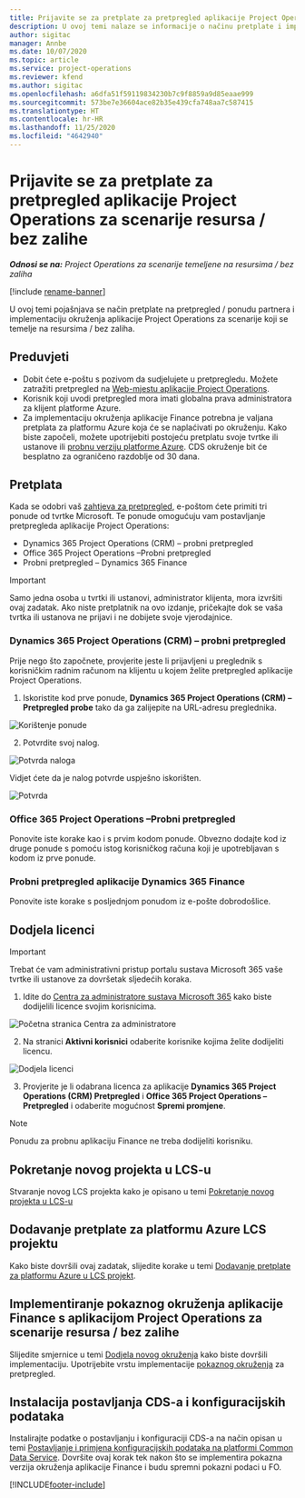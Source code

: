 ```yaml
---
title: Prijavite se za pretplate za pretpregled aplikacije Project Operations za scenarije resursa / bez zalihe
description: U ovoj temi nalaze se informacije o načinu pretplate i implementiranja aplikacije Project Operations za scenarije koji se temelje na resursu / bez zalihe.
author: sigitac
manager: Annbe
ms.date: 10/07/2020
ms.topic: article
ms.service: project-operations
ms.reviewer: kfend
ms.author: sigitac
ms.openlocfilehash: a6dfa51f59119834230b7c9f8859a9d85eaae999
ms.sourcegitcommit: 573be7e36604ace82b35e439cfa748aa7c587415
ms.translationtype: HT
ms.contentlocale: hr-HR
ms.lasthandoff: 11/25/2020
ms.locfileid: "4642940"
---
```

# <a name="sign-up-for-project-operations-preview-subscriptions-for-resource-non-stocked-scenarios"></a>Prijavite se za pretplate za pretpregled aplikacije Project Operations za scenarije resursa / bez zalihe

_**Odnosi se na:** Project Operations za scenarije temeljene na resursima / bez zaliha_

[!include [rename-banner](~/includes/cc-data-platform-banner.md)]

U ovoj temi pojašnjava se način pretplate na pretpregled / ponudu partnera i implementaciju okruženja aplikacije Project Operations za scenarije koji se temelje na resursima / bez zaliha.

## <a name="prerequisites"></a>Preduvjeti

- Dobit ćete e-poštu s pozivom da sudjelujete u pretpregledu. Možete zatražiti pretpregled na [Web-mjestu aplikacije Project Operations](https://dynamics.microsoft.com/en-us/project-operations/overview/).
- Korisnik koji uvodi pretpregled mora imati globalna prava administratora za klijent platforme Azure.
- Za implementaciju okruženja aplikacije Finance potrebna je valjana pretplata za platformu Azure koja će se naplaćivati po okruženju. Kako biste započeli, možete upotrijebiti postojeću pretplatu svoje tvrtke ili ustanove ili [probnu verziju platforme Azure](https://azure.microsoft.com/en-us/free/). CDS okruženje bit će besplatno za ograničeno razdoblje od 30 dana.

## <a name="subscribe"></a>Pretplata

Kada se odobri vaš [zahtjeva za pretpregled](https://forms.office.com/FormsPro/Pages/ResponsePage.aspx?id=v4j5cvGGr0GRqy180BHbR56j8lZs0FdAvwT75_WNFyxUMkRDV1NYQU5TNjE2VjhKOVBUNVg2R0s1NC4u), e-poštom ćete primiti tri ponude od tvrtke Microsoft. Te ponude omogućuju vam postavljanje pretpregleda aplikacije Project Operations:

- Dynamics 365 Project Operations (CRM) – probni pretpregled
- Office 365 Project Operations –Probni pretpregled
- Probni pretpregled – Dynamics 365 Finance

> [!IMPORTANT]
> Samo jedna osoba u tvrtki ili ustanovi, administrator klijenta, mora izvršiti ovaj zadatak. Ako niste pretplatnik na ovo izdanje, pričekajte dok se vaša tvrtka ili ustanova ne prijavi i ne dobijete svoje vjerodajnice.

### <a name="dynamics-365-project-operations-crm---preview-trial"></a>Dynamics 365 Project Operations (CRM) – probni pretpregled 

Prije nego što započnete, provjerite jeste li prijavljeni u preglednik s korisničkim radnim računom na klijentu u kojem želite pretpregled aplikacije Project Operations.

1. Iskoristite kod prve ponude, **Dynamics 365 Project Operations (CRM) – Pretpregled probe** tako da ga zalijepite na URL-adresu preglednika.

![Korištenje ponude](./media/16RedeemFirstOfferNew.png)

2. Potvrdite svoj nalog.

![Potvrda naloga](./media/17ConfirmOrderNew.png)

Vidjet ćete da je nalog potvrde uspješno iskorišten.

![Potvrda](./media/18OrderConfirmationNew.png)

### <a name="office-365-project-operations---preview-trial"></a>Office 365 Project Operations –Probni pretpregled

Ponovite iste korake kao i s prvim kodom ponude. Obvezno dodajte kod iz druge ponude s pomoću istog korisničkog računa koji je upotrebljavan s kodom iz prve ponude.

### <a name="dynamics-365-finance-preview-trial"></a>Probni pretpregled aplikacije Dynamics 365 Finance

Ponovite iste korake s posljednjom ponudom iz e-pošte dobrodošlice.

## <a name="assign-licenses"></a>Dodjela licenci

> [!IMPORTANT]
> Trebat će vam administrativni pristup portalu sustava Microsoft 365 vaše tvrtke ili ustanove za dovršetak sljedećih koraka.

1. Idite do [Centra za administratore sustava Microsoft 365](https://portal.office.com/) kako biste dodijelili licence svojim korisnicima.

![Početna stranica Centra za administratore](./media/14AdminPortal.png)

2. Na stranici **Aktivni korisnici** odaberite korisnike kojima želite dodijeliti licencu.

![Dodjela licenci](./media/15AssignLicenses.png)

3. Provjerite je li odabrana licenca za aplikacije **Dynamics 365 Project Operations (CRM) Pretpregled** i **Office 365 Project Operations – Pretpregled** i odaberite mogućnost **Spremi promjene**.

> [!NOTE]
> Ponudu za probnu aplikaciju Finance ne treba dodijeliti korisniku.

## <a name="start-a-new-project-in-lcs"></a>Pokretanje novog projekta u LCS-u

Stvaranje novog LCS projekta kako je opisano u temi [Pokretanje novog projekta u LCS-u](create-lcs-project.md)

## <a name="add-an-azure-subscription-to-an-lcs-project"></a>Dodavanje pretplate za platformu Azure LCS projektu

Kako biste dovršili ovaj zadatak, slijedite korake u temi [Dodavanje pretplate za platformu Azure u LCS projekt](resource-add-azure-subscription-lcs-project.md).

## <a name="deploy-finance-demo-environment-with-project-operations-for-resourcenon-stocked-scenarios"></a>Implementiranje pokaznog okruženja aplikacije Finance s aplikacijom Project Operations za scenarije resursa / bez zalihe

Slijedite smjernice u temi [Dodjela novog okruženja](resource-provision-new-environment.md) kako biste dovršili implementaciju. Upotrijebite vrstu implementacije [pokaznog okruženja](https://docs.microsoft.com/dynamics365/fin-ops-core/dev-itpro/deployment/deploy-demo-environment) za pretpregled. 

## <a name="install-cds-setup-and-configuration-data"></a>Instalacija postavljanja CDS-a i konfiguracijskih podataka

Instalirajte podatke o postavljanju i konfiguraciji CDS-a na način opisan u temi [Postavljanje i primjena konfiguracijskih podataka na platformi Common Data Service](resource-apply-pro-setup-config-data.md).
Dovršite ovaj korak tek nakon što se implementira pokazna verzija okruženja aplikacije Finance i budu spremni pokazni podaci u FO.


[!INCLUDE[footer-include](../includes/footer-banner.md)]